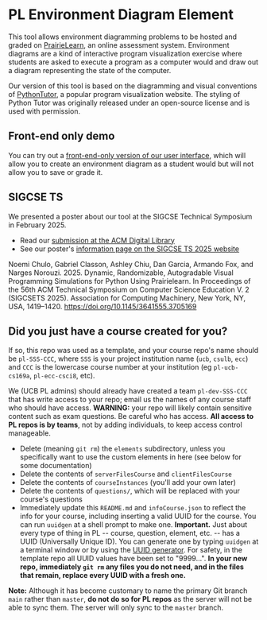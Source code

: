# PL Environment Diagram Element
This tool allows environment diagramming problems to be hosted and graded on [PrairieLearn](https://www.prairielearn.com/), an online assessment system. Environment diagrams are a kind of interactive program visualization exercise where students are asked to execute a program as a computer would and draw out a diagram representing the state of the computer. 

Our version of this tool is based on the diagramming and visual conventions of [PythonTutor](https://pythontutor.com/cp/composingprograms.html#mode=edit), a popular program visualization website. The styling of Python Tutor was originally released under an open-source license and is used with permission. 

## Front-end only demo
You can try out a [front-end-only version of our user interface](https://gabeclasson.github.io/pl-ucb-environmentdiagrams/frontend-demo.html),
which will allow you to create an environment diagram as a student would but will not allow you to save or grade it. 

## SIGCSE TS
We presented a poster about our tool at the SIGCSE Technical Symposium in February 2025. 
* Read our [submission at the ACM Digital Library](https://dl.acm.org/doi/10.1145/3641555.3705169)
* See our poster's [information page on the SIGCSE TS 2025 website](https://sigcse2025.sigcse.org/details/sigcse-ts-2025-posters/164/Dynamic-Randomizable-Autogradable-Visual-Programming-Simulations-for-Python-Using-P)

Noemi Chulo, Gabriel Classon, Ashley Chiu, Dan Garcia, Armando Fox, and Narges Norouzi. 2025. Dynamic, Randomizable, Autogradable Visual Programming Simulations for Python Using Prairielearn. In Proceedings of the 56th ACM Technical Symposium on Computer Science Education V. 2 (SIGCSETS 2025). Association for Computing Machinery, New York, NY, USA, 1419–1420. https://doi.org/10.1145/3641555.3705169

## Did you just have a course created for  you?

If so, this repo was used as a template, and your course repo's name should be `pl-SSS-CCC`, 
where `SSS` is your project
institution name (`ucb`, `csulb`, `ecc`) and `CCC` is the lowercase course
number at your institution (eg `pl-ucb-cs169a`, `pl-ecc-csci8`, etc).
    
We (UCB PL admins) should already have created a team
`pl-dev-SSS-CCC` that has write access to your repo; email us the
names of any course staff who should have access.  **WARNING:** your
repo will likely contain sensitive content such as exam questions.  Be
careful who has access.  **All access to PL repos is by teams**, not
by adding individuals, to keep access control manageable.

* Delete (meaning `git rm`) the `elements` subdirectory, unless you specifically want to use
the custom elements in here (see below for some documentation)
* Delete the contents of `serverFilesCourse` and `clientFilesCourse`
* Delete the contents of `courseInstances` (you'll add your own
later)
* Delete the contents of `questions/`, which will be replaced with
your course's questions
* Immediately update this `README.md` and `infoCourse.json` to
reflect the info for your course, including inserting a valid UUID for
the course.  You can run `uuidgen` at a shell prompt to make one.
**Important.** Just about every type of thing in PL -- course, question, element, etc. -- has a UUID (Universally Unique ID).  You can generate one by typing `uuidgen` at a terminal window or by using the [UUID generator](https://www.uuidgenerator.net). For safety, in the template repo all UUID values have been set to "9999...".  **In your new repo, immediately `git rm` any files you do not need, and in the files that remain, replace every UUID with a fresh one.**


**Note:** Although it has become customary to name the primary Git
branch `main` rather than `master`, **do not do so for PL repos** as
the server will not be able to sync them.  The server will only sync
to the `master` branch.

